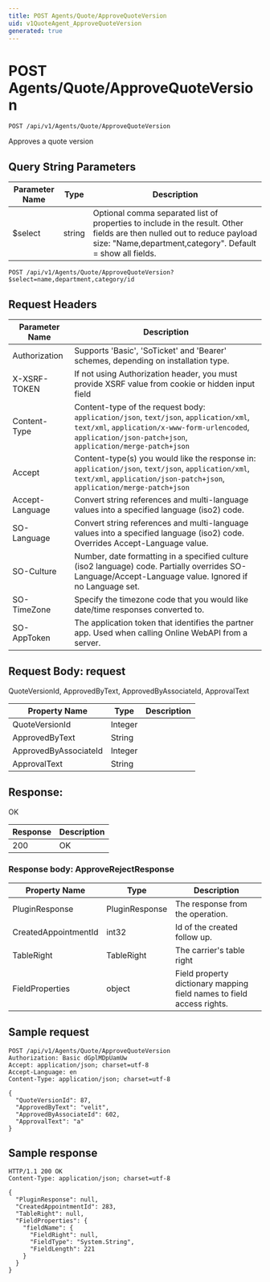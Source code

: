 ```yaml
---
title: POST Agents/Quote/ApproveQuoteVersion
uid: v1QuoteAgent_ApproveQuoteVersion
generated: true
---
```


# POST Agents/Quote/ApproveQuoteVersion

```http
POST /api/v1/Agents/Quote/ApproveQuoteVersion
```

Approves a quote version







## Query String Parameters

| Parameter Name | Type |  Description |
|----------------|------|--------------|
| $select | string |  Optional comma separated list of properties to include in the result. Other fields are then nulled out to reduce payload size: "Name,department,category". Default = show all fields. |

```http
POST /api/v1/Agents/Quote/ApproveQuoteVersion?$select=name,department,category/id
```


## Request Headers

| Parameter Name | Description |
|----------------|-------------|
| Authorization  | Supports 'Basic', 'SoTicket' and 'Bearer' schemes, depending on installation type. |
| X-XSRF-TOKEN   | If not using Authorization header, you must provide XSRF value from cookie or hidden input field |
| Content-Type | Content-type of the request body: `application/json`, `text/json`, `application/xml`, `text/xml`, `application/x-www-form-urlencoded`, `application/json-patch+json`, `application/merge-patch+json` |
| Accept         | Content-type(s) you would like the response in: `application/json`, `text/json`, `application/xml`, `text/xml`, `application/json-patch+json`, `application/merge-patch+json` |
| Accept-Language | Convert string references and multi-language values into a specified language (iso2) code. |
| SO-Language | Convert string references and multi-language values into a specified language (iso2) code. Overrides Accept-Language value. |
| SO-Culture | Number, date formatting in a specified culture (iso2 language) code. Partially overrides SO-Language/Accept-Language value. Ignored if no Language set. |
| SO-TimeZone | Specify the timezone code that you would like date/time responses converted to. |
| SO-AppToken | The application token that identifies the partner app. Used when calling Online WebAPI from a server. |

## Request Body: request 

QuoteVersionId, ApprovedByText, ApprovedByAssociateId, ApprovalText 

| Property Name | Type |  Description |
|----------------|------|--------------|
| QuoteVersionId | Integer |  |
| ApprovedByText | String |  |
| ApprovedByAssociateId | Integer |  |
| ApprovalText | String |  |

## Response:

OK

| Response | Description |
|----------------|-------------|
| 200 | OK |

### Response body: ApproveRejectResponse

| Property Name | Type |  Description |
|----------------|------|--------------|
| PluginResponse | PluginResponse | The response from the operation. |
| CreatedAppointmentId | int32 | Id of the created follow up. |
| TableRight | TableRight | The carrier's table right |
| FieldProperties | object | Field property dictionary mapping field names to field access rights. |

## Sample request

```http!
POST /api/v1/Agents/Quote/ApproveQuoteVersion
Authorization: Basic dGplMDpUamUw
Accept: application/json; charset=utf-8
Accept-Language: en
Content-Type: application/json; charset=utf-8

{
  "QuoteVersionId": 87,
  "ApprovedByText": "velit",
  "ApprovedByAssociateId": 602,
  "ApprovalText": "a"
}
```

## Sample response

```http_
HTTP/1.1 200 OK
Content-Type: application/json; charset=utf-8

{
  "PluginResponse": null,
  "CreatedAppointmentId": 283,
  "TableRight": null,
  "FieldProperties": {
    "fieldName": {
      "FieldRight": null,
      "FieldType": "System.String",
      "FieldLength": 221
    }
  }
}
```